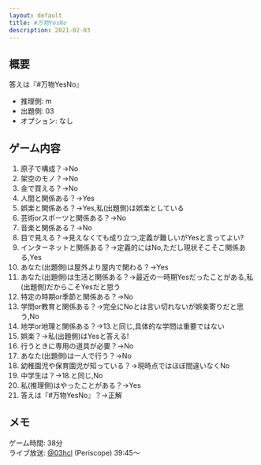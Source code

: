```yaml
---
layout: default
title: #万物YesNo
description: 2021-02-03
---
```


## 概要

答えは『#万物YesNo』

- 推理側: m
- 出題側: 03
- オプション: なし

## ゲーム内容

1. 原子で構成？→No
2. 架空のモノ？→No
3. 金で買える？→No
4. 人間と関係ある？→Yes
5. 娯楽と関係ある？→Yes,私(出題側)は娯楽としている
6. 芸術orスポーツと関係ある？→No
7. 音楽と関係ある？→No
8. 目で見える？→見えなくても成り立つ,定義が難しいがYesと言ってよい?
9. インターネットと関係ある？→定義的にはNo,ただし現状そこそこ関係ある,Yes
10. あなた(出題側)は屋外より屋内で関わる？→Yes
11. あなた(出題側)は生活と関係ある？→最近の一時期Yesだったことがある,私(出題側)だからこそYesだと思う
12. 特定の時期or季節と関係ある？→No
13. 学問or教育と関係ある？→完全にNoとは言い切れないが娯楽寄りだと思う,No
14. 地学or地理と関係ある？→13.と同じ,具体的な学問は重要ではない
15. 娯楽？→私(出題側)はYesと答える!
16. 行うときに専用の道具が必要？→No
17. あなた(出題側)は一人で行う？→No
18. 幼稚園児や保育園児が知っている？→現時点ではほぼ間違いなくNo
19. 中学生は？→18.と同じ,No
20. 私(推理側)はやったことがある？→Yes
21. 答えは『#万物YesNo』？→正解

## メモ

ゲーム時間: 38分  
ライブ放送: [@03hcl](https://www.periscope.tv/03hcl/https://www.periscope.tv/03hcl/1ZkKzenEAjoxv?t=39m45s) (Periscope) 39:45～
